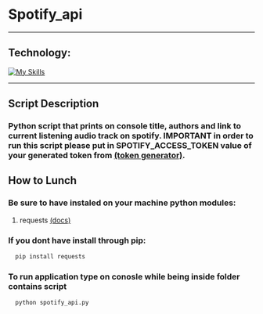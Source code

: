 # Spotify_api
___
## Technology:
[![My Skills](https://skillicons.dev/icons?i=py)](https://skillicons.dev)

---
## Script Description
### Python script that prints on console title, authors and link to current listening audio track on spotify. IMPORTANT in order to run this script please put in SPOTIFY_ACCESS_TOKEN value of your generated token from [(token generator)](https://developer.spotify.com/console/get-user-player/). 

## How to Lunch
### Be sure to have instaled on your machine python modules:
1. requests [(docs)](https://requests.readthedocs.io/en/latest/)

### If you dont have install through pip:
```bash
  pip install requests
```
### To run application type on conosle while being inside folder contains script
```bash
  python spotify_api.py
```